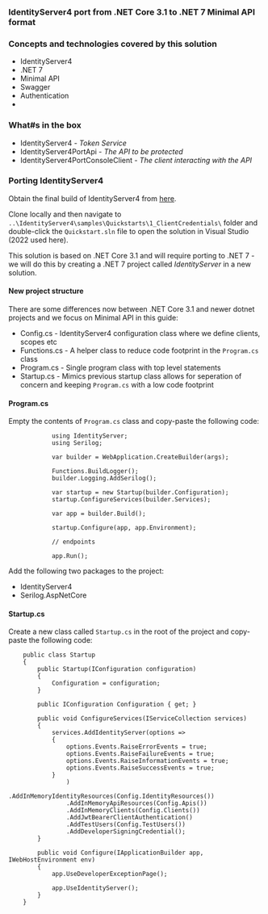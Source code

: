 ﻿### IdentityServer4 port from .NET Core 3.1 to .NET 7 Minimal API format

### Concepts and technologies covered by this solution
- IdentityServer4
- .NET 7
- Minimal API
- Swagger
- Authentication
- 
### What#s in the box
- IdentityServer4                         -       *Token Service*
- IdentityServer4PortApi                  -       *The API to be protected*
- IdentityServer4PortConsoleClient        -       *The client interacting with the API*

### Porting IdentityServer4

Obtain the final build of IdentityServer4 from [here](https://github.com/IdentityServer).

Clone locally and then navigate to `..\IdentityServer4\samples\Quickstarts\1_ClientCredentials\` folder and double-click the `Quickstart.sln` file to 
open the solution in Visual Studio (2022 used here).  

This solution is based on .NET Core 3.1 and will require porting to .NET 7 - we will do this by creating a .NET 7 project called *IdentityServer* in a new solution.

#### New project structure

There are some differences now  between .NET Core 3.1 and newer dotnet projects and we focus on Minimal API in this guide:

- Config.cs			-	IdentityServer4 configuration class where we define clients, scopes etc
- Functions.cs		-	A helper class to reduce code footprint in the `Program.cs` class
- Program.cs		-	Single program class with top level statements
- Startup.cs		-	Mimics previous startup class allows for seperation of concern and keeping `Program.cs` with a low code footprint

#### Program.cs 

Empty the contents of `Program.cs` class and copy-paste the following code:

```
			using IdentityServer;
			using Serilog;

			var builder = WebApplication.CreateBuilder(args);

			Functions.BuildLogger();
			builder.Logging.AddSerilog();

			var startup = new Startup(builder.Configuration);
			startup.ConfigureServices(builder.Services);

			var app = builder.Build();

			startup.Configure(app, app.Environment);

			// endpoints

			app.Run();
```

Add the following two packages to the project:

- IdentityServer4
- Serilog.AspNetCore

#### Startup.cs

Create a new class called `Startup.cs` in the root of the project and copy-paste the following code:

```
    public class Startup
    {
        public Startup(IConfiguration configuration)
        {
            Configuration = configuration;
        }

        public IConfiguration Configuration { get; }

        public void ConfigureServices(IServiceCollection services)
        {
            services.AddIdentityServer(options =>
            {
                options.Events.RaiseErrorEvents = true;
                options.Events.RaiseFailureEvents = true;
                options.Events.RaiseInformationEvents = true;
                options.Events.RaiseSuccessEvents = true;
            }
                )
                .AddInMemoryIdentityResources(Config.IdentityResources())
                .AddInMemoryApiResources(Config.Apis())
                .AddInMemoryClients(Config.Clients())
                .AddJwtBearerClientAuthentication()
                .AddTestUsers(Config.TestUsers())
                .AddDeveloperSigningCredential();
        }

        public void Configure(IApplicationBuilder app, IWebHostEnvironment env)
        {
            app.UseDeveloperExceptionPage();

            app.UseIdentityServer();
        }
    }
```

